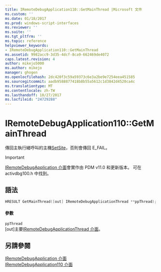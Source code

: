 ```yaml
---
title: IRemoteDebugApplication110::GetMainThread |Microsoft 文件
ms.custom: ''
ms.date: 01/18/2017
ms.prod: windows-script-interfaces
ms.reviewer: ''
ms.suite: ''
ms.tgt_pltfrm: ''
ms.topic: reference
helpviewer_keywords:
- IRemoteDebugApplication110::GetMainThread
ms.assetid: 9982acc9-3d35-4dcf-8ca9-662469de4072
caps.latest.revision: 4
author: mikejo5000
ms.author: mikejo
manager: ghogen
ms.openlocfilehash: 2dc420f3c59a59373c6e3a2be9e7254eea451585
ms.sourcegitcommit: aadb9588877418b8b55a5612c1d3842d4520ca4c
ms.translationtype: MT
ms.contentlocale: zh-TW
ms.lasthandoff: 10/27/2017
ms.locfileid: "24729288"
---
```

# <a name="iremotedebugapplication110getmainthread"></a>IRemoteDebugApplication110::GetMainThread
傳回主執行緒呼叫的主機[SetSite](http://go.microsoft.com/fwlink/?LinkId=232439)，否則會傳回 E_FAIL。  
  
> [!IMPORTANT]
>  [IRemoteDebugApplication 介面](../../winscript/reference/iremotedebugapplication-interface.md)會實作由 PDM v11.0 和更新版本。 可在 activdbg100.h 中找到。  
  
## <a name="syntax"></a>語法  
  
```cpp  
HRESULT GetMainThread([out] IRemoteDebugApplicationThread **ppThread);  
```  
  
#### <a name="parameters"></a>參數  
 `ppThread`  
 [out]主要[IRemoteDebugApplicationThread 介面](../../winscript/reference/iremotedebugapplicationthread-interface.md)。  
  
## <a name="see-also"></a>另請參閱  
 [IRemoteDebugApplication 介面](../../winscript/reference/iremotedebugapplication-interface.md)   
 [IRemoteDebugApplication110 介面](../../winscript/reference/iremotedebugapplication110-interface.md)